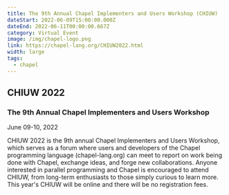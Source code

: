```yaml
---
title: The 9th Annual Chapel Implementers and Users Workshop (CHIUW)
dateStart: 2022-06-09T15:00:00.000Z
dateEnd: 2022-06-11T00:00:00.667Z
category: Virtual Event
image: /img/chapel-logo.png
link: https://chapel-lang.org/CHIUW2022.html
width: large
tags:
  - chapel
---
```

## CHIUW 2022

### The 9th Annual Chapel Implementers and Users Workshop

June 09-10, 2022

CHIUW 2022 is the 9th annual Chapel Implementers and Users Workshop, which serves as a forum where users and developers of the Chapel programming language (chapel-lang.org) can meet to report on work being done with Chapel, exchange ideas, and forge new collaborations. Anyone interested in parallel programming and Chapel is encouraged to attend CHIUW, from long-term enthusiasts to those simply curious to learn more. This year's CHIUW will be online and there will be no registration fees.